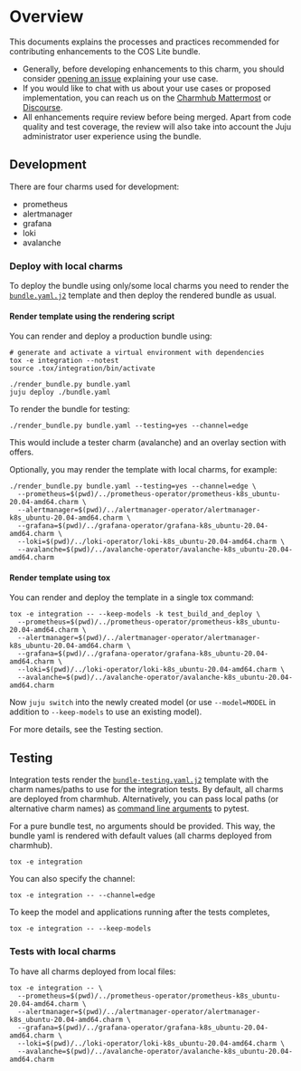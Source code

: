 # Overview

This documents explains the processes and practices recommended for
contributing enhancements to the COS Lite bundle.

- Generally, before developing enhancements to this charm, you should consider
  [opening an issue](https://github.com/canonical/cos-lite-bundle) explaining
  your use case.
- If you would like to chat with us about your use cases or proposed
  implementation, you can reach us on the
  [Charmhub Mattermost](https://chat.charmhub.io/charmhub/channels/charm-dev)
  or [Discourse](https://discourse.charmhub.io/).
- All enhancements require review before being merged.
  Apart from code quality and test coverage, the review will also take into
  account the Juju administrator user experience using the bundle.

## Development

There are four charms used for development:
- prometheus
- alertmanager
- grafana
- loki
- avalanche

### Deploy with local charms

To deploy the bundle using only/some local charms you need to render the
[`bundle.yaml.j2`](bundle.yaml.j2) template and then deploy the rendered bundle
as usual.

#### Render template using the rendering script
You can render and deploy a production bundle using:

```shell
# generate and activate a virtual environment with dependencies
tox -e integration --notest
source .tox/integration/bin/activate

./render_bundle.py bundle.yaml
juju deploy ./bundle.yaml
```

To render the bundle for testing:

```shell
./render_bundle.py bundle.yaml --testing=yes --channel=edge
```

This would include a tester charm (avalanche) and an overlay section with offers.

Optionally, you may render the template with local charms, for example:

```shell
./render_bundle.py bundle.yaml --testing=yes --channel=edge \
  --prometheus=$(pwd)/../prometheus-operator/prometheus-k8s_ubuntu-20.04-amd64.charm \
  --alertmanager=$(pwd)/../alertmanager-operator/alertmanager-k8s_ubuntu-20.04-amd64.charm \
  --grafana=$(pwd)/../grafana-operator/grafana-k8s_ubuntu-20.04-amd64.charm \
  --loki=$(pwd)/../loki-operator/loki-k8s_ubuntu-20.04-amd64.charm \
  --avalanche=$(pwd)/../avalanche-operator/avalanche-k8s_ubuntu-20.04-amd64.charm
```

#### Render template using tox
You can render and deploy the template in a single tox command:

```shell
tox -e integration -- --keep-models -k test_build_and_deploy \
  --prometheus=$(pwd)/../prometheus-operator/prometheus-k8s_ubuntu-20.04-amd64.charm \
  --alertmanager=$(pwd)/../alertmanager-operator/alertmanager-k8s_ubuntu-20.04-amd64.charm \
  --grafana=$(pwd)/../grafana-operator/grafana-k8s_ubuntu-20.04-amd64.charm \
  --loki=$(pwd)/../loki-operator/loki-k8s_ubuntu-20.04-amd64.charm \
  --avalanche=$(pwd)/../avalanche-operator/avalanche-k8s_ubuntu-20.04-amd64.charm
```

Now `juju switch` into the newly created model (or use `--model=MODEL` in
addition to `--keep-models` to use an existing model).

For more details, see the Testing section.

## Testing
Integration tests render the
[`bundle-testing.yaml.j2`](tests/integration/bundle-testing.yaml.j2) template
with the charm names/paths to use for the integration tests.
By default, all charms are deployed from charmhub. Alternatively, you can pass
local paths (or alternative charm names) as
[command line arguments](tests/integration/conftest.py) to pytest.

For a pure bundle test, no arguments should be provided. This way, the bundle
yaml is rendered with default values (all charms deployed from charmhub).

```shell
tox -e integration
```

You can also specify the channel:

```shell
tox -e integration -- --channel=edge
```

To keep the model and applications running after the tests completes,
```shell
tox -e integration -- --keep-models
```

### Tests with local charms
To have all charms deployed from local files:

```shell
tox -e integration -- \
  --prometheus=$(pwd)/../prometheus-operator/prometheus-k8s_ubuntu-20.04-amd64.charm \
  --alertmanager=$(pwd)/../alertmanager-operator/alertmanager-k8s_ubuntu-20.04-amd64.charm \
  --grafana=$(pwd)/../grafana-operator/grafana-k8s_ubuntu-20.04-amd64.charm \
  --loki=$(pwd)/../loki-operator/loki-k8s_ubuntu-20.04-amd64.charm \
  --avalanche=$(pwd)/../avalanche-operator/avalanche-k8s_ubuntu-20.04-amd64.charm
```
